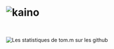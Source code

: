 # ![kaino]()

<p align='center'>
  <a href="#"></a>&nbsp;&nbsp;

</p>

![Les statistiques de tom.m sur les github](https://github-readme-stats.vercel.app/api?username=kainovaii&show_icons=true&hide=["prs","issues","contribs"])
